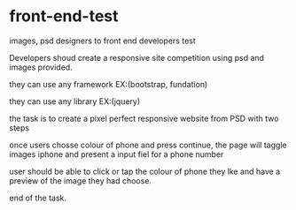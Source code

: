 # front-end-test
images, psd designers to front end developers test


Developers shoud create a responsive site competition using psd and  images provided.

they can use any framework EX:(bootstrap, fundation)

they can use any library EX:(jquery)

the task is to create a pixel perfect responsive website from PSD with two steps

once users chosse colour of phone and press continue, the page will taggle images iphone and present a input fiel for a phone number

user should be able to click or tap the colour of phone they lke and have a preview of the image they had choose.

end of the task.


